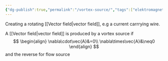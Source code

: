 ```yaml
---
{"dg-publish":true,"permalink":"/vortex-source/","tags":["elektromagnetiskfältteori"]}
---
```


Creating a rotating [[Vector field\|vector field]], e.g a current carrrying wire.

A [[Vector field\|vector field]] is produced by a vortex source if 
$$
\begin{align}
\nabla\cdot\vec{A}&=0\\
\nabla\times\vec{A}&\neq0
\end{align}
$$
and the reverse for flow source